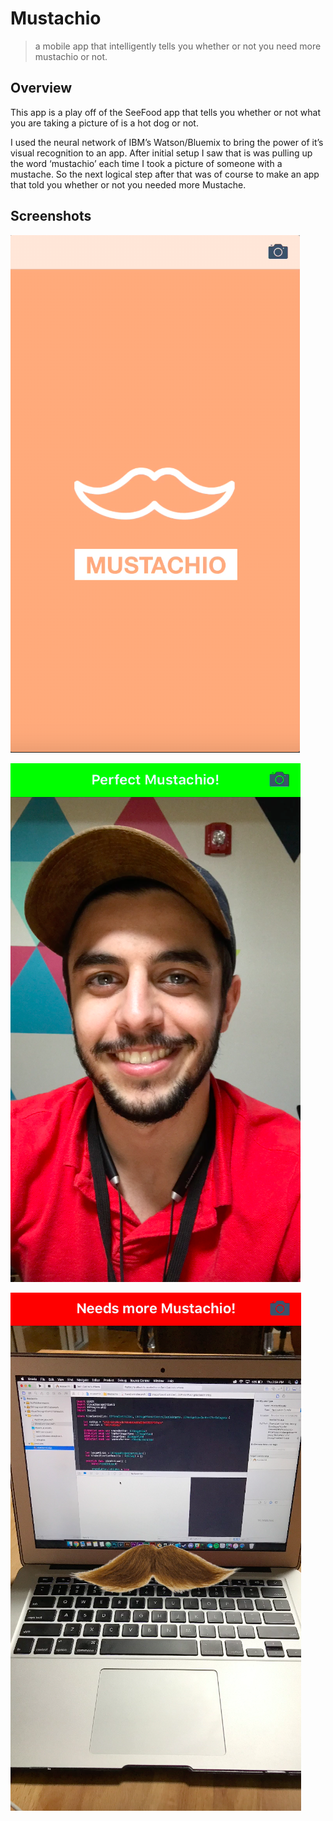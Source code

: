 # Mustachio
> a mobile app that intelligently tells you whether or not you need more mustachio or not.


## Overview

This app is a play off of the SeeFood app that tells you whether or not what you are taking a picture of is a hot dog or not.

I used the neural network of IBM’s Watson/Bluemix to bring the power of it’s visual recognition to an app. After initial setup I saw that is was pulling up the word ‘mustachio’ each time I took a picture of someone with a mustache. So the next logical step after that was of course to make an app that told you whether or not you needed more Mustache.



## Screenshots

![](screenshot1.png)

![](screenshot2.png)

![](screenshot3.png)
